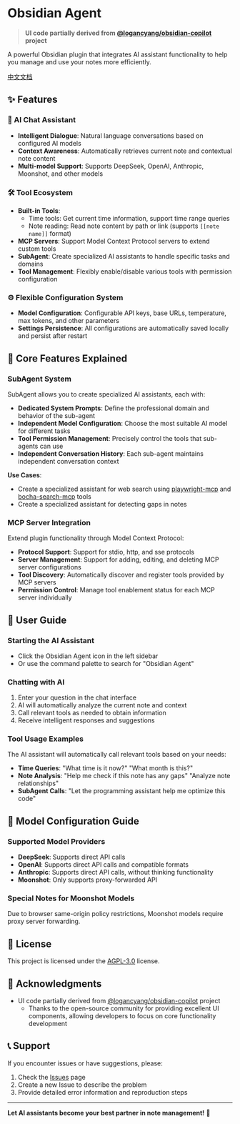 # Obsidian Agent

> **UI code partially derived from [@logancyang/obsidian-copilot](https://github.com/logancyang/obsidian-copilot) project**

A powerful Obsidian plugin that integrates AI assistant functionality to help you manage and use your notes more efficiently.

[中文文档](./README.zh-CN.md)

## ✨ Features

### 🤖 AI Chat Assistant
- **Intelligent Dialogue**: Natural language conversations based on configured AI models
- **Context Awareness**: Automatically retrieves current note and contextual note content
- **Multi-model Support**: Supports DeepSeek, OpenAI, Anthropic, Moonshot, and other models

### 🛠️ Tool Ecosystem
- **Built-in Tools**: 
  - Time tools: Get current time information, support time range queries
  - Note reading: Read note content by path or link (supports `[[note name]]` format)
- **MCP Servers**: Support Model Context Protocol servers to extend custom tools
- **SubAgent**: Create specialized AI assistants to handle specific tasks and domains
- **Tool Management**: Flexibly enable/disable various tools with permission configuration

### ⚙️ Flexible Configuration System
- **Model Configuration**: Configurable API keys, base URLs, temperature, max tokens, and other parameters
- **Settings Persistence**: All configurations are automatically saved locally and persist after restart

## 🎯 Core Features Explained

### SubAgent System
SubAgent allows you to create specialized AI assistants, each with:
- **Dedicated System Prompts**: Define the professional domain and behavior of the sub-agent
- **Independent Model Configuration**: Choose the most suitable AI model for different tasks
- **Tool Permission Management**: Precisely control the tools that sub-agents can use
- **Independent Conversation History**: Each sub-agent maintains independent conversation context

**Use Cases**:
- Create a specialized assistant for web search using [playwright-mcp](https://github.com/microsoft/playwright-mcp) and [bocha-search-mcp](https://github.com/BochaAI/bocha-search-mcp) tools
- Create a specialized assistant for detecting gaps in notes

### MCP Server Integration
Extend plugin functionality through Model Context Protocol:
- **Protocol Support**: Support for stdio, http, and sse protocols
- **Server Management**: Support for adding, editing, and deleting MCP server configurations
- **Tool Discovery**: Automatically discover and register tools provided by MCP servers
- **Permission Control**: Manage tool enablement status for each MCP server individually

## 📖 User Guide

### Starting the AI Assistant
- Click the Obsidian Agent icon in the left sidebar
- Or use the command palette to search for "Obsidian Agent"

### Chatting with AI
1. Enter your question in the chat interface
2. AI will automatically analyze the current note and context
3. Call relevant tools as needed to obtain information
4. Receive intelligent responses and suggestions

### Tool Usage Examples
The AI assistant will automatically call relevant tools based on your needs:
- **Time Queries**: "What time is it now?" "What month is this?"
- **Note Analysis**: "Help me check if this note has any gaps" "Analyze note relationships"
- **SubAgent Calls**: "Let the programming assistant help me optimize this code"

## 🔧 Model Configuration Guide

### Supported Model Providers
- **DeepSeek**: Supports direct API calls
- **OpenAI**: Supports direct API calls and compatible formats
- **Anthropic**: Supports direct API calls, without thinking functionality
- **Moonshot**: Only supports proxy-forwarded API

### Special Notes for Moonshot Models
Due to browser same-origin policy restrictions, Moonshot models require proxy server forwarding.

## 📄 License

This project is licensed under the [AGPL-3.0](LICENSE) license.

## 🙏 Acknowledgments

- UI code partially derived from [@logancyang/obsidian-copilot](https://github.com/logancyang/obsidian-copilot) project
  - Thanks to the open-source community for providing excellent UI components, allowing developers to focus on core functionality development

## 📞 Support

If you encounter issues or have suggestions, please:
1. Check the [Issues](https://github.com/your-username/obsidian-agent/issues) page
2. Create a new Issue to describe the problem
3. Provide detailed error information and reproduction steps

---

**Let AI assistants become your best partner in note management!** 🚀

